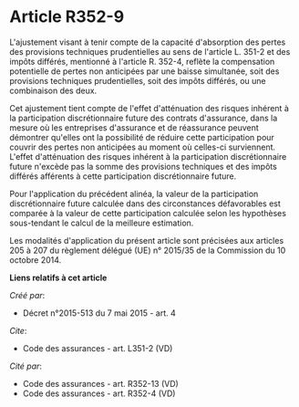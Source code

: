 # Article R352-9

L'ajustement visant à tenir compte de la capacité d'absorption des pertes des provisions techniques prudentielles au sens de
l'article L. 351-2 et des impôts différés, mentionné à l'article R. 352-4, reflète la compensation potentielle de pertes non
anticipées par une baisse simultanée, soit des provisions techniques prudentielles, soit des impôts différés, ou une
combinaison des deux. 

Cet ajustement tient compte de l'effet d'atténuation des risques inhérent à la participation discrétionnaire future des
contrats d'assurance, dans la mesure où les entreprises d'assurance et de réassurance peuvent démontrer qu'elles ont la
possibilité de réduire cette participation pour couvrir des pertes non anticipées au moment où celles-ci surviennent. L'effet
d'atténuation des risques inhérent à la participation discrétionnaire future n'excède pas la somme des provisions techniques
et des impôts différés afférents à cette participation discrétionnaire future. 

Pour l'application du précédent alinéa, la valeur de la participation discrétionnaire future calculée dans des circonstances
défavorables est comparée à la valeur de cette participation calculée selon les hypothèses sous-tendant le calcul de la
meilleure estimation. 

Les modalités d'application du présent article sont précisées aux articles 205 à 207 du règlement délégué (UE) n° 2015/35 de
la Commission du 10 octobre 2014.

**Liens relatifs à cet article**

_Créé par_:

  - Décret n°2015-513 du 7 mai 2015 - art. 4

_Cite_:

  - Code des assurances - art. L351-2 (VD)

_Cité par_:

  - Code des assurances - art. R352-13 (VD)
  - Code des assurances - art. R352-4 (VD)
